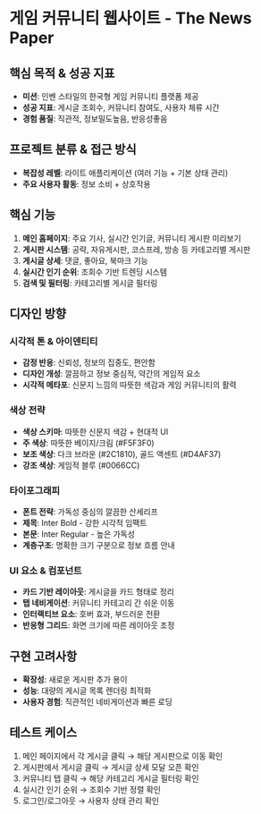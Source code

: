 # 게임 커뮤니티 웹사이트 - The News Paper

## 핵심 목적 & 성공 지표
- **미션**: 인벤 스타일의 한국형 게임 커뮤니티 플랫폼 제공
- **성공 지표**: 게시글 조회수, 커뮤니티 참여도, 사용자 체류 시간
- **경험 품질**: 직관적, 정보밀도높음, 반응성좋음

## 프로젝트 분류 & 접근 방식
- **복잡성 레벨**: 라이트 애플리케이션 (여러 기능 + 기본 상태 관리)
- **주요 사용자 활동**: 정보 소비 + 상호작용

## 핵심 기능
1. **메인 홈페이지**: 주요 기사, 실시간 인기글, 커뮤니티 게시판 미리보기
2. **게시판 시스템**: 공략, 자유게시판, 코스프레, 방송 등 카테고리별 게시판
3. **게시글 상세**: 댓글, 좋아요, 북마크 기능
4. **실시간 인기 순위**: 조회수 기반 트렌딩 시스템
5. **검색 및 필터링**: 카테고리별 게시글 필터링

## 디자인 방향

### 시각적 톤 & 아이덴티티
- **감정 반응**: 신뢰성, 정보의 집중도, 편안함
- **디자인 개성**: 깔끔하고 정보 중심적, 약간의 게임적 요소
- **시각적 메타포**: 신문지 느낌의 따뜻한 색감과 게임 커뮤니티의 활력

### 색상 전략
- **색상 스키마**: 따뜻한 신문지 색감 + 현대적 UI
- **주 색상**: 따뜻한 베이지/크림 (#F5F3F0)
- **보조 색상**: 다크 브라운 (#2C1810), 골드 액센트 (#D4AF37)
- **강조 색상**: 게임적 블루 (#0066CC)

### 타이포그래피
- **폰트 전략**: 가독성 중심의 깔끔한 산세리프
- **제목**: Inter Bold - 강한 시각적 임팩트
- **본문**: Inter Regular - 높은 가독성
- **계층구조**: 명확한 크기 구분으로 정보 흐름 안내

### UI 요소 & 컴포넌트
- **카드 기반 레이아웃**: 게시글을 카드 형태로 정리
- **탭 네비게이션**: 커뮤니티 카테고리 간 쉬운 이동
- **인터랙티브 요소**: 호버 효과, 부드러운 전환
- **반응형 그리드**: 화면 크기에 따른 레이아웃 조정

## 구현 고려사항
- **확장성**: 새로운 게시판 추가 용이
- **성능**: 대량의 게시글 목록 렌더링 최적화
- **사용자 경험**: 직관적인 네비게이션과 빠른 로딩

## 테스트 케이스
1. 메인 페이지에서 각 게시글 클릭 → 해당 게시판으로 이동 확인
2. 게시판에서 게시글 클릭 → 게시글 상세 모달 오픈 확인
3. 커뮤니티 탭 클릭 → 해당 카테고리 게시글 필터링 확인
4. 실시간 인기 순위 → 조회수 기반 정렬 확인
5. 로그인/로그아웃 → 사용자 상태 관리 확인